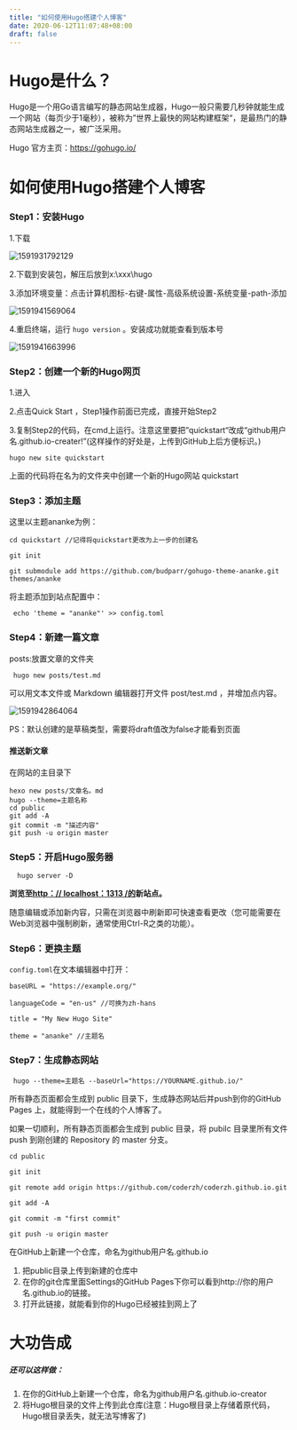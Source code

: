 ```yaml
---
title: "如何使用Hugo搭建个人博客"
date: 2020-06-12T11:07:48+08:00
draft: false
---
```


# Hugo是什么？

 Hugo是一个用Go语言编写的静态网站生成器，Hugo一般只需要几秒钟就能生成一个网站（每页少于1毫秒），被称为”世界上最快的网站构建框架“，是最热门的静态网站生成器之一，被广泛采用。 

 Hugo 官方主页：https://gohugo.io/ 



# 如何使用Hugo搭建个人博客

### Step1：安装Hugo

1.下载

[Hugo安装]: https://github.com/gohugoio/hugo/releases	"Hugo安装"

![1591931792129](C:\Users\chenwenjing\AppData\Roaming\Typora\typora-user-images\1591931792129.png)

2.下载到安装包，解压后放到x:\xxx\hugo

3.添加环境变量：点击计算机图标-右键-属性-高级系统设置-系统变量-path-添加

![1591941569064](C:\Users\chenwenjing\AppData\Roaming\Typora\typora-user-images\1591941569064.png)

4.重启终端，运行 `hugo version` 。安装成功就能查看到版本号

![1591941663996](C:\Users\chenwenjing\AppData\Roaming\Typora\typora-user-images\1591941663996.png)



### Step2：创建一个新的Hugo网页

1.进入

[Hugo官网]: https://gohugo.io/	"Hugo官网"

2.点击Quick Start ，Step1操作前面已完成，直接开始Step2

3.复制Step2的代码，在cmd上运行。注意这里要把”quickstart“改成“github用户名.github.io-creater!”(这样操作的好处是，上传到GitHub上后方便标识。) 

```
hugo new site quickstart 
```

上面的代码将在名为的文件夹中创建一个新的Hugo网站 quickstart 



### Step3：添加主题

这里以主题ananke为例：

```
cd quickstart //记得将quickstart更改为上一步的创建名

git init 

git submodule add https://github.com/budparr/gohugo-theme-ananke.git themes/ananke 
```

将主题添加到站点配置中：

```
 echo 'theme = "ananke"' >> config.toml 
```



### Step4：新建一篇文章

posts:放置文章的文件夹

```
 hugo new posts/test.md 
```

 可以用文本文件或 Markdown 编辑器打开文件 post/test.md ，并增加点内容。 

![1591942864064](C:\Users\chenwenjing\AppData\Roaming\Typora\typora-user-images\1591942864064.png)

PS：默认创建的是草稿类型，需要将draft值改为false才能看到页面

#### 推送新文章

在网站的主目录下

```
hexo new posts/文章名。md
hugo --theme=主题名称 
cd public
git add -A
git commit -m "描述内容"
git push -u origin master
```



### Step5：开启Hugo服务器

```
  hugo server -D 
```

 **浏览至[http：// localhost：1313 /的](http://localhost:1313/)新站点。** 

 随意编辑或添加新内容，只需在浏览器中刷新即可快速查看更改（您可能需要在Web浏览器中强制刷新，通常使用Ctrl-R之类的功能）。 



### Step6：更换主题

 `config.toml`在文本编辑器中打开：

```
baseURL = "https://example.org/" 

languageCode = "en-us" //可换为zh-hans

title = "My New Hugo Site" 

theme = "ananke" //主题名
```



### Step7：生成静态网站

```
 hugo --theme=主题名 --baseUrl="https://YOURNAME.github.io/" 
```

所有静态页面都会生成到 public 目录下，生成静态网站后并push到你的GitHub Pages 上，就能得到一个在线的个人博客了。

如果一切顺利，所有静态页面都会生成到 public 目录，将 pubilc 目录里所有文件 push 到刚创建的 Repository 的 master 分支。

```
cd public 

git init 

git remote add origin https://github.com/coderzh/coderzh.github.io.git 

git add -A 

git commit -m "first commit" 

git push -u origin master 
```

 在GitHub上新建一个仓库，命名为github用户名.github.io 

1. 把public目录上传到新建的仓库中
2. 在你的git仓库里面Settings的GitHub Pages下你可以看到http://你的用户名.github.io的链接。
3. 打开此链接，就能看到你的Hugo已经被挂到网上了



# 大功告成

##### 还可以这样做：

1. 在你的GitHub上新建一个仓库，命名为github用户名.github.io-creator
2. 将Hugo根目录的文件上传到此仓库(注意：Hugo根目录上存储着原代码，Hugo根目录丢失，就无法写博客了)